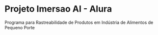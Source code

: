 # Projeto Imersao AI - Alura
Programa para Rastreabilidade de Produtos em Indústria de Alimentos de Pequeno Porte
